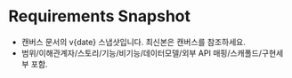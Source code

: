 # Requirements Snapshot
- 캔버스 문서의 v{date} 스냅샷입니다. 최신본은 캔버스를 참조하세요.
- 범위/이해관계자/스토리/기능/비기능/데이터모델/외부 API 매핑/스캐폴드/구현세부 포함.